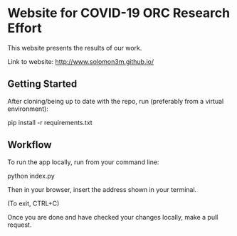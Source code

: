 # Website for  COVID-19 ORC Research Effort

This website presents the results of our work.

Link to website: http://www.solomon3m.github.io/

## Getting Started

After cloning/being up to date with the repo, run (preferably from a virtual environment):

pip install -r requirements.txt

## Workflow

To run the app locally, run from your command line:

python index.py

Then in your browser, insert the address shown in your terminal.

(To exit, CTRL+C)

Once you are done and have checked your changes locally, make a pull request.
